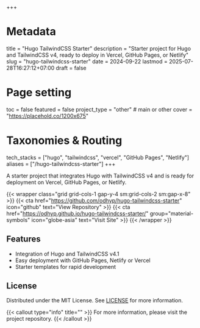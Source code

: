 +++
# Metadata
title = "Hugo TailwindCSS Starter"
description = "Starter project for Hugo and TailwindCSS v4, ready to deploy in Vercel, GitHub Pages, or Netlify" 
slug = "hugo-tailwindcss-starter"
date = 2024-09-22
lastmod = 2025-07-28T16:27:12+07:00
draft = false

# Page setting
toc = false
featured = false
project_type = "other" # main or other
cover = "https://placehold.co/1200x675"

# Taxonomies & Routing
tech_stacks = ["hugo", "tailwindcss", "vercel", "GitHub Pages", "Netlify"]
aliases = ["/hugo-tailwindcss-starter"]
+++

A starter project that integrates Hugo with TailwindCSS v4 and is ready for deployment on Vercel, GitHub Pages, or Netlify.

{{< wrapper class="grid grid-cols-1 gap-y-4 sm:grid-cols-2 sm:gap-x-8" >}}
{{< cta href="https://github.com/odhyp/hugo-tailwindcss-starter" icon="github" text="View Repository" >}}
{{< cta href="https://odhyp.github.io/hugo-tailwindcss-starter/" group="material-symbols" icon="globe-asia" text="Visit Site" >}}
{{< /wrapper >}}

## Features

- Integration of Hugo and TailwindCSS v4.1
- Easy deployment with GitHub Pages, Netlify or Vercel
- Starter templates for rapid development

## License

Distributed under the MIT License. See [LICENSE](https://github.com/odhyp/hugo-tailwindcss-starter/blob/master/LICENSE) for more information.

{{< callout type="info" title="" >}}
For more information, please visit the project repository.
{{< /callout >}}
